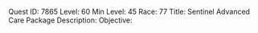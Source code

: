 Quest ID: 7865
Level: 60
Min Level: 45
Race: 77
Title: Sentinel Advanced Care Package
Description: 
Objective: 

